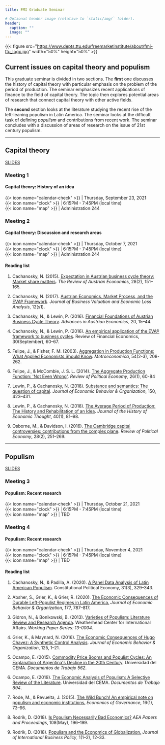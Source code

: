 ```yaml
---
title: FMI Graduate Seminar

# Optional header image (relative to `static/img/` folder).
header:
  caption: ""
  image: ""
---
```


{{< figure src="https://www.depts.ttu.edu/freemarketinstitute/about/fmi-ttu_logo.jpg" width="50%" height="50%" >}}

## Current issues on capital theory and populism

This graduate seminar is divided in two sections. The **first** one discusses the history of capital theory with particular emphasis on the problem of the period of production. The seminar emphasizes recent applications of finance to the field of capital theory. The topic then explores potential areas of research that connect capital theory with other active fields.

The **second** section looks at the literature studying the recent rise of the left-leaning populism in Latin America. The seminar looks at the difficult task of defining *populism* and contributions from recent work. The seminar concludes with a discussion of areas of research on the issue of 21st century populism.

---

## Capital theory

<a href="https://www.ncachanosky.com/slides/fmi/capital_theory/" class="fancy-button-blue">SLIDES</a>

### Meeting 1

#### Capital theory: History of an idea

{{< icon name="calendar-check" >}} | Thursday, September 23, 2021  
{{< icon name="clock"          >}} | 6:15PM - 7:45PM (local time)  
{{< icon name="map"            >}} | Administration 244

### Meeting 2

#### Capital theory: Discussion and research areas

{{< icon name="calendar-check" >}} | Thursday, October 7, 2021  
{{< icon name="clock"          >}} | 6:15PM - 7:45PM (local time)  
{{< icon name="map"            >}} | Administration 244

#### Reading list

1. Cachanosky, N. (2015). [Expectation in Austrian business cycle theory: Market share matters](Cachanosky,%20N.%20-%202015%20-%20Expectations%20in%20Austrian%20Business%20Cycle%20Theory%20(Market%20Share%20Matters)%20[Author]%20(.).pdf). *The Review of Austrian Economics*, 28(2), 151–165.

2. Cachanosky, N. (2017). [Austrian Economics, Market Process, and the EVA® Framework](Cachanosky,%20N.%20-%202017%20-%20Austrian%20Economics,%20Market%20Process,%20and%20the%20EVA%20Framework.pdf). *Journal of Business Valuation and Economic Loss Analysis*, 12(s1).
   
3. Cachanosky, N., & Lewin, P. (2016). [Financial Foundations of Austrian Business Cycle Theory](Cachanosky,%20N.%20-%202016%20-%20Financial%20Foundations%20of%20Austrian%20Business%20Cycle%20Theory.pdf). *Advances in Austrian Economics*, 20, 15–44.

4. Cachanosky, N., & Lewin, P. (2016). [An empirical application of the EVA® framework to business cycles](Cachanosky,%20N.%20-%202016%20-%20An%20Empirical%20Application%20of%20the%20EVA(R)%20Framework%20to%20Business%20Cycles.pdf). Review of Financial Economics, 30(September), 60–67.

5. Felipe, J., & Fisher, F. M. (2003). [Aggregation in Production Functions: What Applied Economists Should Know](Felipe,%20Jesus%20-%202003%20-%20Aggregation%20in%20Production%20Functions%20(What%20Applied%20Economist%20Should%20Know)%20(.).pdf). *Metroeconomica*, 54(2-3), 208-262.

6. Felipe, J., & McCombie, J. S. L. (2014). [The Aggregate Production Function: 'Not Even Wrong'](Felipe,%20Jesus%20-%202014%20-%20The%20Aggregate%20Production%20Function%20(Not%20Even%20Wrong)%20(.).pdf). *Review of Political Economy*, 26(1), 60-84

7. Lewin, P., & Cachanosky, N. (2018). [Substance and semantics: The question of capital](Cachanosky,%20N.%20-%202018%20-%20Substance%20and%20Semantics%20(The%20Question%20of%20Capital).pdf). *Journal of Economic Behavior & Organization*, 150, 423–431.

8. Lewin, P., & Cachanosky, N. (2018). [The Average Period of Production: The History and Rehabilitation of an Idea](Cachanosky,%20N.%20-%202018%20-%20The%20Average%20Period%20of%20Production%20(The%20History%20and%20Rehabilitation%20of%20an%20Idea).pdf). *Journal of the History of Economic Thought*, 40(1), 81–98.

9. Osborne, M., & Davidson, I. (2016). [The Cambridge capital controversies: contributions from the complex plane](Osborne,%20Michael.%20-%202016%20-%20The%20Cambridge%20Capital%20Controversies.pdf). *Review of Political Economy*, 28(2), 251–269.

---

## Populism

<a href="2021 - FMI - Populism.pdf" class="fancy-button-blue">SLIDES</a>

### Meeting 3

#### Populism: Recent research

{{< icon name="calendar-check" >}} | Thursday, October 21, 2021  
{{< icon name="clock"          >}} | 6:15PM - 7:45PM (local time)  
{{< icon name="map"            >}} | TBD

### Meeting 4

#### Populism: Recent research

{{< icon name="calendar-check" >}} | Thursday, November 4, 2021  
{{< icon name="clock"          >}} | 6:15PM - 7:45PM (local time)  
{{< icon name="map"            >}} | TBD

#### Reading list

1. Cachanosky, N., & Padilla, A. (2020). [A Panel Data Analysis of Latin American Populism](Cachanosky,%20N.%20-%202020%20-%20A%20Panel%20Data%20Analysis%20of%20Latin%20American%20Populism.pdf). Constitutional Political Economy, 31(3), 329–343.

2. Absher, S., Grier, K., & Grier, R. (2020). [The Economic Consequences of Durable Left-Populist Regimes in Latin America.](Grier,%20Kevin%20-%202020%20-%20The%20Economic%20Consequences%20of%20Durable%20Left-Populist%20Regimes%20in%20Latin%20America.pdf) *Journal of Economic Behavior & Organization*, 177, 787–817.

3. Gidron, N., & Bonikowski, B. (2013). [Varieties of Populism: Literature Review and Research Agenda](Gidron,%20Noam%20-%202013%20-%20Varieties%20of%20Populism%20(Lit%20Review%20and%20Research%20Agenda)%20(.).pdf). Weatherhead Center for International Affairs. *Working Paper Series: 13-0004*.

4. Grier, K., & Maynard, N. (2016). [The Economic Consequences of Hugo Chavez: A Synthetic Control Analysis](Grier,%20Kevin%20-%202016%20-%20The%20Economic%20Consequences%20of%20Hugo%20Chavez%20(A%20Synthetic%20Control%20Analysis)%20(.).pdf). *Journal of Economic Behavior & Organization*, 125, 1–21.

5. Ocampo, E. (2015). [Commodity Price Booms and Populist Cycles: An Explanation of Argentina's Decline in the 20th Century](Ocampo,%20Emilio%20-%202015%20-%20Commodity%20Price%20Booms%20and%20Populist%20Cycles%20(An%20Explanation%20of%20Argentina's%20Decline%20in%20the%2020th%20Century).pdf). Universidad del CEMA. *Documentos de Trabajo 562*.

6. Ocampo, E. (2019). [The Economic Analysis of Populism: A Selective Review of the Literature](Ocampo,%20Emilio%20-%202019%20-%20The%20Economic%20Analysis%20of%20Populism%20(A%20Selective%20Review%20of%20the%20Literature).pdf). Universidad del CEMA. *Documentos de Trabajo 694*.

7. Rode, M., & Revuelta, J. (2015). [The Wild Bunch! An empirical note on populism and economic institutions.](Rode,%20Martin%20-%202015%20-%20The%20Wild%20Bunch%20(An%20Empirical%20Note%20on%20Populism%20and%20Economic%20Institutions).pdf) *Economics of Governance*, 16(1), 73–96.

8. Rodrik, D. (2018). [Is Populism Necessarily Bad Economics?](Rodrick,%20Dani%20-%202018%20-%20Is%20Populism%20Necessary%20Bad%20Economics%20(.).pdf) *AEA Papers and Proceedings*, 108(May), 196–199.

9. Rodrik, D. (2018). [Populism and the Economics of Globalization.](Rodrick,%20Dani%20-%202018%20-%20Populism%20and%20the%20Economics%20of%20Globalization%20(.).pdf) *Journal of International Business Policy*, 1(1–2), 12–33.